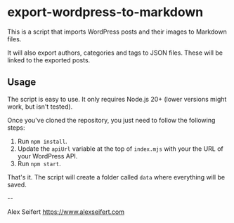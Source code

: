 # export-wordpress-to-markdown

This is a script that imports WordPress posts and their images to Markdown files.

It will also export authors, categories and tags to JSON files. These will be linked to the exported posts.

## Usage

The script is easy to use. It only requires Node.js 20+ (lower versions might work, but isn't tested).

Once you've cloned the repository, you just need to follow the following steps:

1. Run `npm install`.
2. Update the `apiUrl` variable at the top of `index.mjs` with your the URL of your WordPress API.
3. Run `npm start`.

That's it. The script will create a folder called `data` where everything will be saved.

--

Alex Seifert
https://www.alexseifert.com